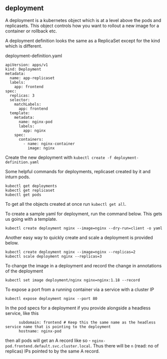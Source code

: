 ## deployment

A deployment is a kubernetes object which is at a level above the pods and replicasets.
This object controls how you want to rollout a new image for a container or rollback etc.

A deployment definition looks the same as a ReplicaSet except for the kind which is different.

deployment-definition.yaml
```
apiVersion: apps/v1
kind: Deployment
metadata:
  name: app-replicaset
  labels:
    app: frontend
spec:
  replicas: 3
  selector:
    matchLabels:
      app: frontend
  template:
    metadata:
      name: nginx-pod
      labels:
        app: nginx
    spec:
      containers:
        - name: nginx-container
          image: nginx
```

Create the new deployment with
`kubectl create -f deployment-definition.yaml`

Some helpful commands for deployments, replicaset created by it and inturn pods.
```
kubectl get deployments
kubectl get replicaset
kubectl get pods
```

To get all the objects created at once run `kubectl get all`.

To create a sample yaml for deployment, run the command below. This gets us going with a template.
```
kubectl create deployment nginx --image=nginx --dry-run=client -o yaml
```

Another easy way to quickly create and scale a deployment is provided below.
```
kubectl create deployment nginx --image=nginx --replicas=2
kubectl scale deployment nginx --replicas=3
```

To change the image in a deployment and record the change in annotations of the deployment
```
kubectl set image deployment/nginx nginx=nginx:1.18 --record
```

To expose a port from a running container via a service with a cluster IP
```
kubectl expose deployment nginx --port 80
```

In the pod specs for a deployment if you provide alongside a headless service, like this
```
      subdomain: frontend # Keep this the same name as the headless service name that is pointing to the deployment
      hostname: nginx-pod
```
then all pods will get an A record like so - `nginx-pod.frontend.default.svc.cluster.local`.
Thus there will be `n` (read: no of replicas) IPs pointed to by the same A record.

